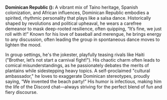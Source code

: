 **Dominican Republic ():** A vibrant mix of Taíno heritage, Spanish colonization, and African influences, Dominican Republic embodies a spirited, rhythmic personality that plays like a salsa dance. Historically shaped by revolutions and political upheaval, he wears a carefree demeanor to mask deep-rooted resilience, often quipping, “It’s fine, we just roll with it!” Known for his love of baseball and merengue, he brings energy to any discussion, often leading the group in spontaneous dance moves to lighten the mood.

In group settings, he's the jokester, playfully teasing rivals like Haiti ("Brother, let’s not start a carnival fight!"). His chaotic charm often leads to comical misunderstandings, as he passionately debates the merits of plantains while sidestepping heavy topics. A self-proclaimed "cultural ambassador," he loves to exaggerate Dominican stereotypes, proudly saying, “We invented the beach party!” His humor is infectious, making him the life of the Discord chat—always striving for the perfect blend of fun and fiery discourse.